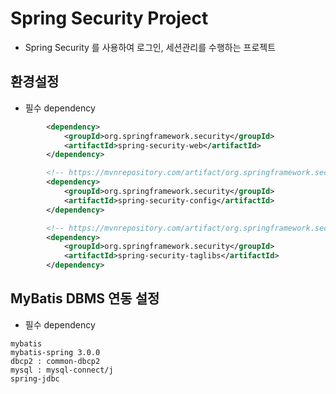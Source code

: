 # Spring Security Project
- Spring Security 를 사용하여 로그인, 세션관리를 수행하는 프로젝트

## 환경설정
- 필수 dependency

```xml
		<dependency>
			<groupId>org.springframework.security</groupId>
			<artifactId>spring-security-web</artifactId>
		</dependency>

		<!-- https://mvnrepository.com/artifact/org.springframework.security/spring-security-config -->
		<dependency>
			<groupId>org.springframework.security</groupId>
			<artifactId>spring-security-config</artifactId>
		</dependency>

		<!-- https://mvnrepository.com/artifact/org.springframework.security/spring-security-taglibs -->
		<dependency>
			<groupId>org.springframework.security</groupId>
			<artifactId>spring-security-taglibs</artifactId>
		</dependency>
```

## MyBatis DBMS 연동 설정
- 필수 dependency
```
mybatis
mybatis-spring 3.0.0
dbcp2 : common-dbcp2
mysql : mysql-connect/j
spring-jdbc
```